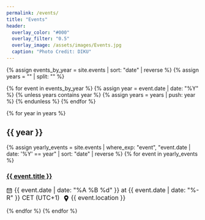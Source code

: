 ```yaml
---
permalink: /events/
title: "Events"
header:
  overlay_color: "#000"
  overlay_filter: "0.5"
  overlay_image: /assets/images/Events.jpg
  caption: "Photo Credit: DIKU"
---
```

{% assign events_by_year = site.events | sort: "date" | reverse %}
{% assign years = "" | split: "" %}

{% for event in events_by_year %}
  {% assign year = event.date | date: "%Y" %}
  {% unless years contains year %}
    {% assign years = years | push: year %}
  {% endunless %}
{% endfor %}

{% for year in years %}
  <div>
    <h2>{{ year }}</h2>
  </div>
  {% assign yearly_events = site.events | where_exp: "event", "event.date | date: '%Y' == year" | sort: "date" | reverse %}
  {% for event in yearly_events %}
    <h3>
      <a href="{{ event.url }}">{{ event.title }}</a>
    </h3>
    <div>
        <p style="font-size: 16px;">
          <img src="../assets/images/time.png" alt="Time Icon" style="width: 16px; height: 16px; vertical-align: middle;">
          {{ event.date | date: "%A %B %d" }} at {{ event.date | date: "%-R" }} CET (UTC+1)  
          <span style="margin-right: 5px;"></span>
          <img src="../assets/images/location.png" alt="Location Icon" style="width: 16px; height: 16px; vertical-align: middle;">
          {{ event.location }}
        </p>
    </div>
  {% endfor %}
{% endfor %}
